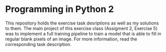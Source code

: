# Programming in Python 2

This repository holds the exercise task desriptions as well as my solutions to them.
The main project of this exercise class (Assigment 2, Exercise 5) was to implement a full training pipeline to train a model that is able
to fill in regular blank pixels of an image. For more information, read the corresponding task description.
